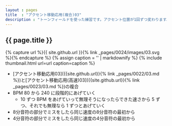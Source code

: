 ```yaml
---
layout : pages
title  : "アクセント移動応用(複合)03"
description : "トーンフィールドを使った練習です。アクセント位置が1回ずつ変わります。途中で8分音符になります。"
---
```


## {{ page.title }}

{% capture url %}{{ site.github.url }}{% link _pages/0024/images/03.svg %}{% endcapture %}
{% assign caption = '' | markdownify %}
{% include thumbnail.html url=url caption=caption %}

* [アクセント移動応用03]({{site.github.url}}{% link _pages/0022/03.md %})と[アクセント移動応用(高速)03]({{site.github.url}}{% link _pages/0023/03.md %})の複合
* BPM 80 から 240 に段階的にあげていく
  * 10 ずつ BPM をあげていって無理そうになったらできた速さから 5 ずつ、それでも無理なら 1 ずつとあげていく
* 8分音符の部分でミスをしたら同じ速度の8分音符の最初から
* 4分音符の部分でミスをしたら同じ速度の4分音符の最初から
